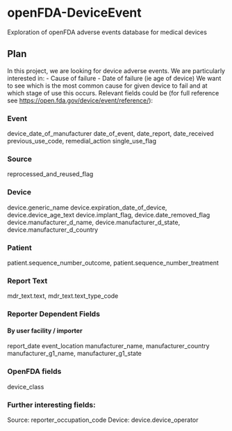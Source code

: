 # openFDA-DeviceEvent
Exploration of openFDA adverse events database for medical devices
## Plan
In this project, we are looking for device adverse events. We are particularly interested in:
    - Cause of failure
    - Date of failure (ie age of device)
We want to see which is the most common cause for given device to fail and at which stage of use this occurs.
Relevant fields could be (for full reference see https://open.fda.gov/device/event/reference/):
### Event
device_date_of_manufacturer
date_of_event, date_report, date_received
previous_use_code, remedial_action
single_use_flag
### Source
reprocessed_and_reused_flag
### Device
device.generic_name
device.expiration_date_of_device, device.device_age_text
device.implant_flag, device.date_removed_flag
device.manufacturer_d_name, device.manufacturer_d_state, device.manufacturer_d_country
### Patient
patient.sequence_number_outcome, patient.sequence_number_treatment
### Report Text
mdr_text.text, mdr_text.text_type_code
### Reporter Dependent Fields

#### By user facility / importer
report_date
event_location
manufacturer_name, manufacturer_country
manufacturer_g1_name, manufacturer_g1_state
### OpenFDA fields
device_class
### Further interesting fields:
Source: reporter_occupation_code
Device: device.device_operator
